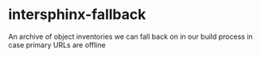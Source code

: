 # intersphinx-fallback
An archive of object inventories we can fall back on in our build process in case primary URLs are offline
